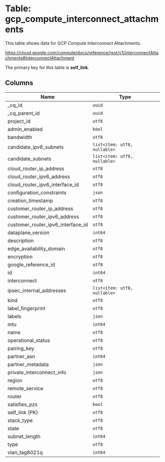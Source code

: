 # Table: gcp_compute_interconnect_attachments

This table shows data for GCP Compute Interconnect Attachments.

https://cloud.google.com/compute/docs/reference/rest/v1/interconnectAttachments#InterconnectAttachment

The primary key for this table is **self_link**.

## Columns

| Name          | Type          |
| ------------- | ------------- |
|_cq_id|`uuid`|
|_cq_parent_id|`uuid`|
|project_id|`utf8`|
|admin_enabled|`bool`|
|bandwidth|`utf8`|
|candidate_ipv6_subnets|`list<item: utf8, nullable>`|
|candidate_subnets|`list<item: utf8, nullable>`|
|cloud_router_ip_address|`utf8`|
|cloud_router_ipv6_address|`utf8`|
|cloud_router_ipv6_interface_id|`utf8`|
|configuration_constraints|`json`|
|creation_timestamp|`utf8`|
|customer_router_ip_address|`utf8`|
|customer_router_ipv6_address|`utf8`|
|customer_router_ipv6_interface_id|`utf8`|
|dataplane_version|`int64`|
|description|`utf8`|
|edge_availability_domain|`utf8`|
|encryption|`utf8`|
|google_reference_id|`utf8`|
|id|`int64`|
|interconnect|`utf8`|
|ipsec_internal_addresses|`list<item: utf8, nullable>`|
|kind|`utf8`|
|label_fingerprint|`utf8`|
|labels|`json`|
|mtu|`int64`|
|name|`utf8`|
|operational_status|`utf8`|
|pairing_key|`utf8`|
|partner_asn|`int64`|
|partner_metadata|`json`|
|private_interconnect_info|`json`|
|region|`utf8`|
|remote_service|`utf8`|
|router|`utf8`|
|satisfies_pzs|`bool`|
|self_link (PK)|`utf8`|
|stack_type|`utf8`|
|state|`utf8`|
|subnet_length|`int64`|
|type|`utf8`|
|vlan_tag8021q|`int64`|